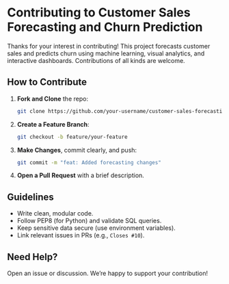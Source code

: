 # Contributing to Customer Sales Forecasting and Churn Prediction

Thanks for your interest in contributing! This project forecasts customer sales and predicts churn using machine learning, visual analytics, and interactive dashboards. Contributions of all kinds are welcome.

## How to Contribute
1. **Fork and Clone** the repo:
   ```bash
   git clone https://github.com/your-username/customer-sales-forecasting.git
   ```
2. **Create a Feature Branch**:
   ```bash
   git checkout -b feature/your-feature
   ```
3. **Make Changes**, commit clearly, and push:
   ```bash
   git commit -m "feat: Added forecasting changes"
   ```
4. **Open a Pull Request** with a brief description.

## Guidelines
- Write clean, modular code.
- Follow PEP8 (for Python) and validate SQL queries.
- Keep sensitive data secure (use environment variables).
- Link relevant issues in PRs (e.g., `Closes #10`).

## Need Help?
Open an issue or discussion. We’re happy to support your contribution!
